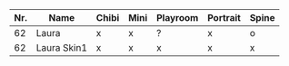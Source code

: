 | Nr. | Name        | Chibi | Mini | Playroom | Portrait | Spine |
| --- | ----------- | ----- | ---- | -------- | -------- | ----- |
| 62  | Laura       | x     | x    | ?        | x        | o     |
| 62  | Laura Skin1 | x     | x    | x        | x        | x     |
